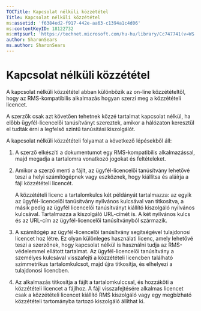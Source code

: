 ```yaml
---
TOCTitle: Kapcsolat nélküli közzététel
Title: Kapcsolat nélküli közzététel
ms:assetid: 'f6384ed2-f917-442e-aa63-c1394a1c4d06'
ms:contentKeyID: 18122732
ms:mtpsurl: 'https://technet.microsoft.com/hu-hu/library/Cc747741(v=WS.10)'
author: SharonSears
ms.author: SharonSears
---
```


Kapcsolat nélküli közzététel
============================

A kapcsolat nélküli közzététel abban különbözik az on-line közzétételtől, hogy az RMS-kompatibilis alkalmazás hogyan szerzi meg a közzétételi licencet.

A szerzők csak azt követően tehetnek közzé tartalmat kapcsolat nélkül, ha előbb ügyfél-licencelői tanúsítványt szereztek, amikor a hálózaton keresztül el tudták érni a legfelső szintű tanúsítási kiszolgálót.

A kapcsolat nélküli közzétételi folyamat a következő lépésekből áll:

1.  A szerző elkészíti a dokumentumot egy RMS-kompatibilis alkalmazással, majd megadja a tartalomra vonatkozó jogokat és feltételeket.

2.  Amikor a szerző menti a fájlt, az ügyfél-licencelői tanúsítvány lehetővé teszi a helyi számítógépnek vagy eszköznek, hogy kiállítsa és aláírja a fájl közzétételi licencét.

    A közzétételi licenc a tartalomkulcs két példányát tartalmazza: az egyik az ügyfél-licencelői tanúsítvány nyilvános kulcsával van titkosítva, a másik pedig az ügyfél licencelői tanúsítványt kiállító kiszolgáló nyilvános kulcsával. Tartalmazza a kiszolgáló URL-címét is. A két nyilvános kulcs és az URL-cím az ügyfél-licencelői tanúsítványból származik.

3.  A számítógép az ügyfél-licencelői tanúsítvány segítségével tulajdonosi licencet hoz létre. Ez olyan különleges használati licenc, amely lehetővé teszi a szerzőnek, hogy kapcsolat nélkül is használni tudja az RMS-védelemmel ellátott tartalmat. Az ügyfél-licencelői tanúsítvány a személyes kulcsával visszafejti a közzétételi licencben található szimmetrikus tartalomkulcsot, majd újra titkosítja, és elhelyezi a tulajdonosi licencben.

4.  Az alkalmazás titkosítja a fájlt a tartalomkulccsal, és hozzáköti a közzétételi licencet a fájlhoz. A fájl visszafejtésére alkalmas licencet csak a közzétételi licencet kiállító RMS kiszolgáló vagy egy megbízható közzétételi tartományba tartozó kiszolgáló állíthat ki.
